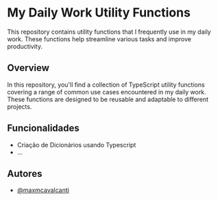 # My Daily Work Utility Functions

This repository contains utility functions that I frequently use in my daily work. These functions help streamline various tasks and improve productivity.

## Overview

In this repository, you'll find a collection of TypeScript utility functions covering a range of common use cases encountered in my daily work. These functions are designed to be reusable and adaptable to different projects.

## Funcionalidades

- Criação de Dicionários usando Typescript
- ...


## Autores

- [@maxmcavalcanti](https://www.github.com/maxmcavalcanti)

